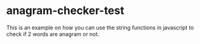 # anagram-checker-test

This is an example on how you can use the string functions in javascript to check if 2 words are anagram or not.
